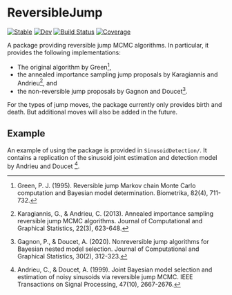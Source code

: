 # ReversibleJump

[![Stable](https://img.shields.io/badge/docs-stable-blue.svg)](https://Red-Portal.github.io/ReversibleJump.jl/stable/)
[![Dev](https://img.shields.io/badge/docs-dev-blue.svg)](https://Red-Portal.github.io/ReversibleJump.jl/dev/)
[![Build Status](https://github.com/Red-Portal/ReversibleJump.jl/actions/workflows/CI.yml/badge.svg?branch=main)](https://github.com/Red-Portal/ReversibleJump.jl/actions/workflows/CI.yml?query=branch%3Amain)
[![Coverage](https://codecov.io/gh/Red-Portal/ReversibleJump.jl/branch/main/graph/badge.svg)](https://codecov.io/gh/Red-Portal/ReversibleJump.jl)

A package providing reversible jump MCMC algorithms.
In particular, it provides the following implementations:
* The original algorithm by Green[^G1995],
* the annealed importance sampling jump proposals by Karagiannis and Andrieu[^KA2013], and
* the non-reversible jump proposals by Gagnon and Doucet[^GD2020].

For the types of jump moves, the package currently only provides birth and death.
But additional moves will also be added in the future.

## Example
An example of using the package is provided in `SinusoidDetection/`.
It contains a replication of the sinusoid joint estimation and detection model by Andrieu and Doucet [^AD1999].

[^G1995]: Green, P. J. (1995). Reversible jump Markov chain Monte Carlo computation and Bayesian model determination. Biometrika, 82(4), 711-732.
[^KA2013]: Karagiannis, G., & Andrieu, C. (2013). Annealed importance sampling reversible jump MCMC algorithms. Journal of Computational and Graphical Statistics, 22(3), 623-648.
[^GD2020]: Gagnon, P., & Doucet, A. (2020). Nonreversible jump algorithms for Bayesian nested model selection. Journal of Computational and Graphical Statistics, 30(2), 312-323.
[^AD1999]: Andrieu, C., & Doucet, A. (1999). Joint Bayesian model selection and estimation of noisy sinusoids via reversible jump MCMC. IEEE Transactions on Signal Processing, 47(10), 2667-2676.
